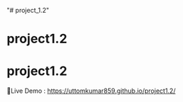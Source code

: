 "# project_1.2" 
# project1.2
# project1.2

🔴Live Demo : https://uttomkumar859.github.io/project1.2/
